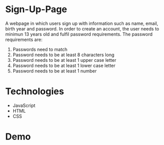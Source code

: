 # Sign-Up-Page
A webpage in which users sign up with information such as name, email, birth year and password.
In order to create an account, the user needs to minimun 13 years old and fulfil password requirements.
The password requirements are:
1) Passwords need to match
2) Password needs to be at least 8 characters long
3) Password needs to be at least 1 upper case letter
4) Password needs to be at least 1 lower case letter
5) Password needs to be at least 1 number

# Technologies
- JavaScript
- HTML
- CSS

# Demo
